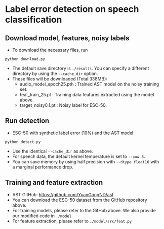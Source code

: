 # Label error detection on speech classification

## Download model, features, noisy labels
- To download the necessary files, run
```
python download.py
```
- The default save directory is `./results`. You can specify a different directory by using the `--cache_dir` option.
- These files will be downloaded (Total 338MB):
  - audio_model_epoch25.pth : Trained AST model on the noisy training set. 
  - feat_train_25.pt : Training data features extracted using the model above.
  - target_noisy0.1.pt : Noisy label for ESC-50.

## Run detection
- ESC-50 with synthetic label error (10%) and the AST model
```
python detect.py
```
- Use the identical `--cache_dir` as above.
- For speech data, the default kernel temperature is set to `--pow 8`.
- You can save memory by using half precision with `--dtype float16` with a marginal performance drop. 

## Training and feature extraction
- AST GitHub: https://github.com/YuanGongND/ast 
- You can download the ESC-50 dataset from the GitHub repository above.
- For training models, please refer to the GitHub above. We also provide our modified code in `./model`.
- For feature extraction, please refer to `./model/src/feat.py`
